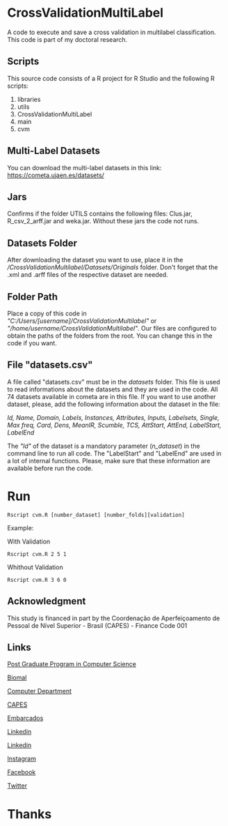 # CrossValidationMultiLabel
A code to execute and save a cross validation in multilabel classification. This code is part of my doctoral research.

## Scripts
This source code consists of a R project for R Studio and the following R scripts:

1. libraries
2. utils
3. CrossValidationMultiLabel
4. main
5. cvm

## Multi-Label Datasets
You can download the multi-label datasets in this link: https://cometa.ujaen.es/datasets/

## Jars
Confirms if the folder UTILS contains the following files: Clus.jar, R_csv_2_arff.jar and weka.jar. Without these jars the code not runs. 

## Datasets Folder
After downloading the dataset you want to use, place it in the */CrossValidationMultilabel/Datasets/Originals* folder. Don't forget that the .xml and .arff files of the respective dataset are needed.

## Folder Path
Place a copy of this code in _"C:/Users/[username]/CrossValidationMultilabel"_ or _"/home/username/CrossValidationMultilabel"_. Our files are configured to obtain the paths of the folders from the root. You can change this in the code if you want.

## File "datasets.csv"
A file called "datasets.csv" must be in the *datasets* folder. This file is used to read informations about the datasets and they are used in the code. All 74 datasets available in cometa are in this file. If you want to use another dataset, please, add the following information about the dataset in the file:

_Id, Name, Domain, Labels, Instances, Attributes, Inputs, Labelsets, Single, Max freq, Card, Dens, MeanIR, Scumble, TCS, AttStart, AttEnd, LabelStart, LabelEnd_

The _"Id"_ of the dataset is a mandatory parameter (_n_dataset_) in the command line to run all code. The "LabelStart" and "LabelEnd" are used in a lot of internal functions. Please, make sure that these information are available before run the code.

# Run

```
Rscript cvm.R [number_dataset] [number_folds][validation]
```

Example:

With Validation
```
Rscript cvm.R 2 5 1
```

Whithout Validation
```
Rscript cvm.R 3 6 0
```

## Acknowledgment
This study is financed in part by the Coordenação de Aperfeiçoamento de Pessoal de Nível Superior - Brasil (CAPES) - Finance Code 001

## Links

[Post Graduate Program in Computer Science](http://ppgcc.dc.ufscar.br/pt-br)

[Biomal](http://www.biomal.ufscar.br/)

[Computer Department](https://site.dc.ufscar.br/)

[CAPES](https://www.gov.br/capes/pt-br)

[Embarcados](https://www.embarcados.com.br/author/cissa/)

[Linkedin](https://www.linkedin.com/in/elainececiliagatto/)

[Linkedin](https://www.linkedin.com/company/27241216)

[Instagram](https://www.instagram.com/professoracissa/)

[Facebook](https://www.facebook.com/ProfessoraCissa/)

[Twitter](https://twitter.com/professoracissa)

# Thanks

